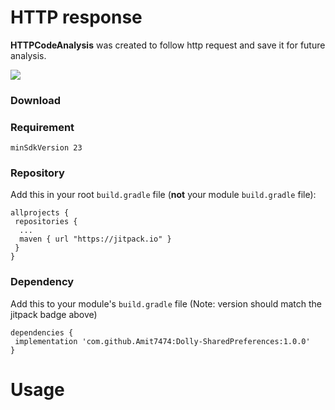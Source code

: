 # HTTP response 
**HTTPCodeAnalysis** was created to follow http request and save it for future analysis.

[![](https://jitpack.io/v/LeonGrn/HttpCodeAnalysis.svg)](https://jitpack.io/#LeonGrn/HttpCodeAnalysis)

### Download
### Requirement
```
minSdkVersion 23
```
### Repository

Add this in your root  `build.gradle`  file (**not**  your module  `build.gradle`  file):
```
allprojects {
 repositories {
  ...
  maven { url "https://jitpack.io" }
 }
}

```
### Dependency
Add this to your module's  `build.gradle`  file (Note: version should match the jitpack badge above)
```
dependencies {
 implementation 'com.github.Amit7474:Dolly-SharedPreferences:1.0.0'
}
```
# Usage

